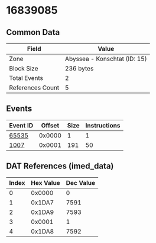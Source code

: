 # 16839085

## Common Data

| Field            | Value                        |
|------------------|------------------------------|
| Zone             | Abyssea - Konschtat (ID: 15) |
| Block Size       | 236 bytes                    |
| Total Events     | 2                            |
| References Count | 5                            |

## Events

| Event ID            | Offset   |   Size |   Instructions |
|---------------------|----------|--------|----------------|
| [65535](./65535.md) | 0x0000   |      1 |              1 |
| [1007](./1007.md)   | 0x0001   |    191 |             50 |

## DAT References (imed_data)

|   Index | Hex Value   |   Dec Value |
|---------|-------------|-------------|
|       0 | 0x0000      |           0 |
|       1 | 0x1DA7      |        7591 |
|       2 | 0x1DA9      |        7593 |
|       3 | 0x0001      |           1 |
|       4 | 0x1DA8      |        7592 |
